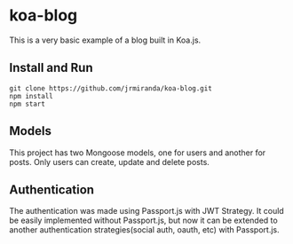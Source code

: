 # koa-blog
This is a very basic example of a blog built in Koa.js.

## Install and Run
```
git clone https://github.com/jrmiranda/koa-blog.git
npm install
npm start
```
## Models
This project has two Mongoose models, one for users and another for posts. Only users can create, update and delete posts.

## Authentication
The authentication was made using Passport.js with JWT Strategy. It could be easily implemented without Passport.js, but now it can be extended to another authentication strategies(social auth, oauth, etc) with Passport.js.

